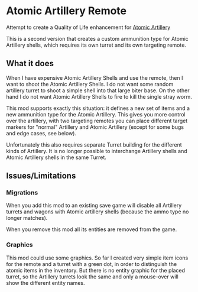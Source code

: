 # Atomic Artillery Remote

Attempt to create a Quality of Life enhancement for 
[Atomic Artillery](https://github.com/sirdoombox/AtomicArtillery)

This is a second version that creates a custom ammunition type for Atomic Artillery shells,
which requires its own turret and its own targeting remote.

## What it does

When I have expensive Atomic Artillery Shells and use the remote, then I want to shoot the Atomic Artillery Shells.
I do not want some random artillery turret to shoot a simple shell into that large biter base.
On the other hand I do not want Atomic Artillery Shells to fire to kill the single stray worm.

This mod supports exactly this situation:
it defines a new set of items and a new ammunition type for the Atomic Artillery.
This gives you more control over the artillery, with two targeting remotes you can
place different target markers for "normal" Artillery and Atomic Artillery
(except for some bugs and edge cases, see below).

Unfortunately this also requires separate Turret building for the different kinds of
Artillery. It is no longer possible to interchange Artillery shells and
Atomic Artillery shells in the same Turret.

## Issues/Limitations

### Migrations

When you add this mod to an existing save game will disable all Artillery turrets and wagons
with Atomic artillery shells (because the ammo type no longer matches).

When you remove this mod all its entities are removed from the game.

### Graphics

This mod could use some graphics.
So far I created very simple item icons for the remote and a turret with a green dot,
in order to distinguish the atomic items in the inventory.
But there is no entity graphic for the placed turret, so the Artillery turrets
look the same and only a mouse-over will show the different entity names.
